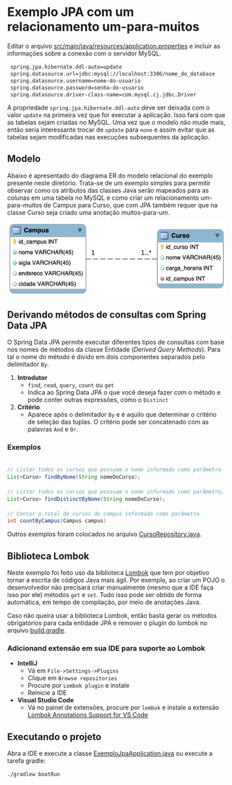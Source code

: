 # Exemplo JPA com um relacionamento um-para-muitos


Editar o arquivo [src/main/java/resources/application.properties](src/main/java/resources/application.properties) e incluir as informações sobre a conexão com o servidor MySQL.
   ```properties
    spring.jpa.hibernate.ddl-auto=update
    spring.datasource.url=jdbc:mysql://localhost:3306/nome_do_database
    spring.datasource.username=nome-do-usuario
    spring.datasource.password=senha-do-usuario
    spring.datasource.driver-class-name=com.mysql.cj.jdbc.Driver
   ```

A propriedade `spring.jpa.hibernate.ddl-auto` deve ser deixada com o valor `update` na primeira vez que for executar a aplicação. Isso fará com que as tabelas sejam criadas no MySQL. Uma vez que o modelo não mude mais, então seria interessante trocar de `update` para `none` e assim evitar que as tabelas sejam modificadas nas execuções subsequentes da aplicação.

## Modelo

Abaixo é apresentado do diagrama ER do modelo relacional do exemplo presente neste diretório. Trata-se de um exemplo simples para permitir observar como os atributos das classes Java serão mapeados para as colunas em uma tabela no MySQL e como criar um relacionamento um-para-muitos de Campus para Curso, que com JPA também requer que na classe Curso seja criado uma anotação muitos-para-um.

![Diagrama ER](campus-curso.png)

## Derivando métodos de consultas com Spring Data JPA

O Spring Data JPA permite executar diferentes tipos de consultas com base nos nomes de métodos da classe Entidade (*Derived Query Methods*). Para tal o nome do método é divido em dois componentes separados pelo delimitador `By`.

1. **Introdutor**
   - `find`, `read`, `query`, `count` ou `get` 
   - Indica ao Spring Data JPA o que você deseja fazer com o método e pode conter outras expressões, como o `Distinct`
2. **Critério**
   - Aparece após o delimitador `By` e é aquilo que determinar o critério de seleção das tuplas. O critério pode ser concatenado com as palavras `And` e `Or`.

### Exemplos

```java

// Listar todos os cursos que possuam o nome informado como parâmetro
List<Curso> findByNome(String nomeDoCurso);

// Listar todos os cursos que possuam o nome informado como parâmetro, porém sem que os nomes sejam repetidos
List<Curso> findDistinctByNome(String nomeDoCurso);

// Contar o total de cursos do campus informado como parâmetro
int countByCampus(Campus campus)
```

Outros exemplos foram colocados no arquivo [CursoRepository.java](src/main/java/engtelecom/bcd/repository/CursoRepository.java).

## Biblioteca Lombok

Neste exemplo foi feito uso da biblioteca [Lombok](https://projectlombok.org/) que tem por objetivo tornar a escrita de códigos Java mais ágil. Por exemplo, ao criar um POJO o desenvolvedor não precisará criar manualmente (mesmo que a IDE faça isso por ele) métodos `get` e `set`. Tudo isso pode ser obtido de forma automática, em tempo de compilação, por meio de anotações Java.

Caso não queira usar a biblioteca Lombok, então basta gerar os métodos obrigatórios para cada entidade JPA e remover o plugin do lombok no arquivo [build.gradle](build.gradle).

### Adicionand extensão em sua IDE para suporte ao Lombok

- **IntelliJ**
  - Vá em `File->Settings->Plugins`
  - Clique em `Browse repositories`
  - Procure por `Lombok plugin` e instale
  - Reinicie a IDE
- **Visual Studio Code**
  - Vá no painel de extensões, procure por `lombok` e instale a extensão [Lombok Annotations Support for VS Code](https://marketplace.visualstudio.com/items?itemName=GabrielBB.vscode-lombok)

## Executando o projeto

Abra a IDE e execute a classe [ExemploJpaApplication.java](src/main/java/engtelecom/bcd/ExemploJpaApplication.java) ou execute a tarefa gradle:

```bash
./gradlew bootRun
```